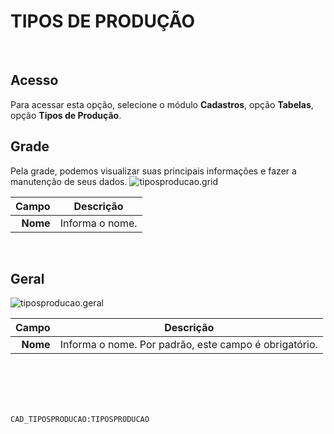 # TIPOS DE PRODUÇÃO
<br>

## Acesso
Para acessar esta opção, selecione o módulo **Cadastros**, opção **Tabelas**, opção **Tipos de Produção**.
<br>

## Grade
Pela grade, podemos visualizar suas principais informações e fazer a manutenção de seus dados.
![tiposproducao.grid](https://raw.githubusercontent.com/netforcews/docs-siscom/master/cadastros/imagens/tiposproducao.grid.png)

Campo | Descrição
--:|---
**Nome** | Informa o nome.
<br>

## Geral
![tiposproducao.geral](https://raw.githubusercontent.com/netforcews/docs-siscom/master/cadastros/imagens/tiposproducao.geral.png)

Campo | Descrição
--:|---
**Nome** | Informa o nome. Por padrão, este campo é obrigatório.
<br>
<br>
<br>
<br>

```CAD_TIPOSPRODUCAO:TIPOSPRODUCAO```
